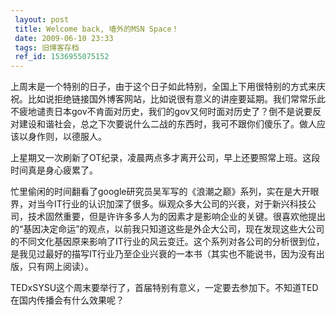 ```yaml
---
 layout: post
 title: Welcome back, 墙外的MSN Space！
 date: 2009-06-10 23:33
 tags: 旧博客存档
 ref_id: 1536955075152
---
```

上周末是一个特别的日子，由于这个日子如此特别，全国上下用很特别的方式来庆祝。比如说拒绝链接国外博客网站，比如说很有意义的讲座要延期。我们常常乐此不疲地谴责日本gov不肯面对历史，我们的gov又何时面对历史了？倒不是说要反对建设和谐社会，总之下次要说什么二战的东西时，我可不跟你们傻乐了。做人应该以身作则，以德服人。

上星期又一次刷新了OT纪录，凌晨两点多才离开公司，早上还要照常上班。这段时间真是身心疲累了。

忙里偷闲的时间翻看了google研究员吴军写的《浪潮之巅》系列，实在是大开眼界，对当今IT行业的认识加深了很多。纵观众多大公司的兴衰，对于新兴科技公司，技术固然重要，但是许许多多人为的因素才是影响企业的关键。很喜欢他提出的“基因决定命运”的观点，以前我只知道这些是外企大公司，现在发现这些大公司的不同文化基因原来影响了IT行业的风云变迁。这个系列对各公司的分析很到位，是我见过最好的描写IT行业乃至企业兴衰的一本书（其实也不能说书，因为没有出版，只有网上阅读）。

TEDxSYSU这个周末要举行了，首届特别有意义，一定要去参加下。不知道TED在国内传播会有什么效果呢？

